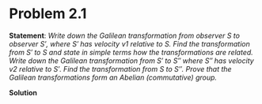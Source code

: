 # Problem 2.1
**Statement**: *Write down the Galilean transformation from observer S to observer S′, where S′ has velocity v1 relative to S. Find the transformation from S′ to S and state in simple terms how the transformations are related. Write down the Galilean transformation from S′ to S′′ where S′′ has velocity v2 relative to S′. Find the transformation from S to S′′. Prove that the Galilean transformations form an Abelian (commutative) group.*

**Solution**